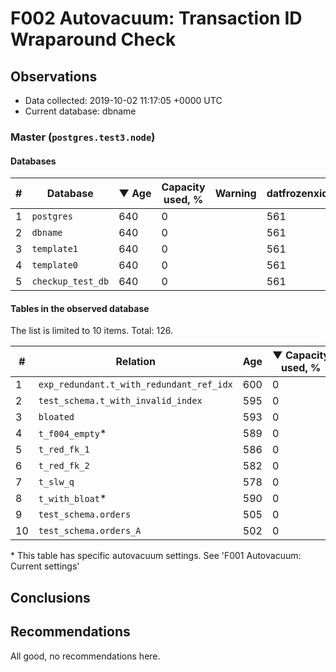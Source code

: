 # F002 Autovacuum: Transaction ID Wraparound Check #

## Observations ##
- Data collected: 2019-10-02 11:17:05 +0000 UTC
- Current database: dbname




### Master (`postgres.test3.node`) ###


#### Databases ####


| \# | Database | &#9660;&nbsp;Age | Capacity used, % | Warning | datfrozenxid |
|--|--------|-----|------------------|---------|--------------|
| 1 |`postgres`|640 |0 |  |561 |
| 2 |`dbname`|640 |0 |  |561 |
| 3 |`template1`|640 |0 |  |561 |
| 4 |`template0`|640 |0 |  |561 |
| 5 |`checkup_test_db`|640 |0 |  |561 |


#### Tables in the observed database ####
The list is limited to 10 items. Total: 126.

| \# | Relation | Age | &#9660;&nbsp;Capacity used, % | Warning |rel_relfrozenxid | toast_relfrozenxid |
|---|-------|-----|------------------|---------|-----------------|--------------------|
| 1 |`exp_redundant.t_with_redundant_ref_idx` |600 |0 |  |601 |0 |
| 2 |`test_schema.t_with_invalid_index` |595 |0 |  |606 |0 |
| 3 |`bloated` |593 |0 |  |608 |0 |
| 4 |`t_f004_empty`\* |589 |0 |  |612 |0 |
| 5 |`t_red_fk_1` |586 |0 |  |615 |0 |
| 6 |`t_red_fk_2` |582 |0 |  |619 |0 |
| 7 |`t_slw_q` |578 |0 |  |623 |0 |
| 8 |`t_with_bloat`\* |590 |0 |  |611 |0 |
| 9 |`test_schema.orders` |505 |0 |  |696 |0 |
| 10 |`test_schema.orders_A` |502 |0 |  |699 |0 |


\* This table has specific autovacuum settings. See 'F001 Autovacuum: Current settings'


## Conclusions ##
 


## Recommendations ##
  All good, no recommendations here.
 

